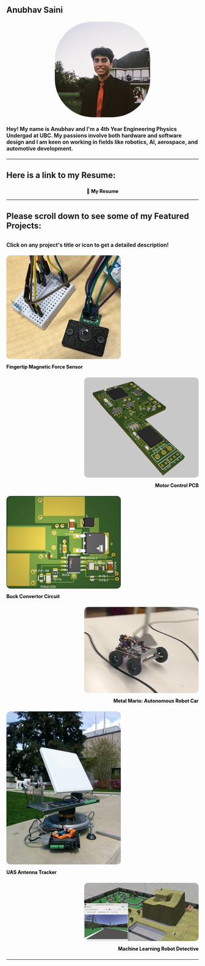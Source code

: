 ## Anubhav Saini

<div style="text-align: center;">
  <img src="docs/assets/ProfilePic1.png" alt="My Photo" style="border-radius: 40%; width: 250px; height: 250px;">
</div>


#### Hey! My name is Anubhav and I'm a **4th Year Engineering Physics Undergad** at UBC. My passions involve both hardware and software design and I am keen on working in fields like robotics, AI, aerospace, and automotive development.

---
## Here is a link to my Resume:
<div style="text-align: center; margin-top: 20px;">
  <a href="docs/assets/Resume - Anubhav Saini.pdf" target="_blank" style="color: black; text-decoration: none; font-size: 0.9em;">
    📄 <strong> My Resume</strong>
  </a>
</div>

___

## Please scroll down to see some of my Featured Projects:
## 
#### Click on any project's title or icon to get a detailed description!

<div style="text-align: left; margin-bottom: 20px;">
  <a href="/SarcoSensor/" style="text-decoration: none; color: black;">
    <img src="docs/assets/force sensor4.png" alt="Fingertip Magnetic Force Sensor" style="color:black; width: 300px; border-radius: 10px; margin-bottom: 10px;">
    <h3 style="color:black; margin: 0; font-size:0.9em">Fingertip Magnetic Force Sensor</h3>
  </a>
</div>


<div style="text-align: right; margin-bottom: 20px;">
  <a href="/SarcoPCB/" style="text-decoration: none; color: black;">
    <img src="docs/assets/MotorControlPCB.png" alt="Motor Control PCB" style="color:black; width: 300px; border-radius: 10px; margin-bottom: 10px;">
    <h3 style="color:black; margin: 0; font-size:0.9em">Motor Control PCB</h3>
  </a>
</div>

<div style="text-align: left; margin-bottom: 20px;">
  <a href="/UasBuckConvertor/" style="text-decoration: none; color: black;">
    <img src="docs/assets/UASBuck.png" alt="Buck Convertor Circuit" style="color:black; width: 300px; border-radius: 10px; margin-bottom: 10px;">
    <h3 style="color:black; margin: 0; font-size:0.9em">Buck Convertor Circuit</h3>
  </a>
</div>


<div style="text-align: right; margin-bottom: 20px;">
  <a href="/MetalMario/" style="text-decoration: none; color: black;">
    <img src="docs/assets/MarioKart.png" alt="Metal Mario: Autonomous Robot Car" style="color:black; width: 300px; border-radius: 10px; margin-bottom: 10px;">
    <h3 style="color:black; margin: 0; font-size:0.9em">Metal Mario: Autonomous Robot Car</h3>
  </a>
</div>

<div style="text-align: left; margin-bottom: 20px;">
  <a href="/UASantenna/" style="text-decoration: none; color: black;">
    <img src="docs/assets/UasAntenna.png" alt="UAS Antenna Tracker" style="color:black; width: 300px; border-radius: 10px; margin-bottom: 10px;">
    <h3 style="color:black; margin: 0; font-size:0.9em">UAS Antenna Tracker</h3>
  </a>
</div>


<div style="text-align: right; margin-bottom: 20px;">
  <a href="/MLrobot/" style="text-decoration: none; color: black;">
    <img src="docs/assets/MLRobot.png" alt="Machine Learning Robot Detective" style="color:black; width: 300px; border-radius: 10px; margin-bottom: 10px;">
    <h3 style="color:black; margin: 0; font-size:0.9em">Machine Learning Robot Detective</h3>
  </a>
</div>


---
